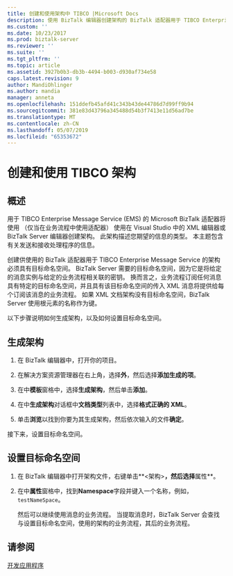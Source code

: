 ```yaml
---
title: 创建和使用架构中 TIBCO |Microsoft Docs
description: 使用 BizTalk 编辑器创建架构的 BizTalk 适配器用于 TIBCO Enterprise Message Service，并为 BizTalk Server 在架构中设置的目标命名空间
ms.custom: ''
ms.date: 10/23/2017
ms.prod: biztalk-server
ms.reviewer: ''
ms.suite: ''
ms.tgt_pltfrm: ''
ms.topic: article
ms.assetid: 3927b0b3-db3b-4494-b003-d930af734e58
caps.latest.revision: 9
author: MandiOhlinger
ms.author: mandia
manager: anneta
ms.openlocfilehash: 151ddefb45afd41c343b43de44786d7d99ff9b94
ms.sourcegitcommit: 381e83d43796a345488d54b3f7413e11d56ad7be
ms.translationtype: MT
ms.contentlocale: zh-CN
ms.lasthandoff: 05/07/2019
ms.locfileid: "65353672"
---
```

# <a name="create-and-use-tibco-schemas"></a>创建和使用 TIBCO 架构

## <a name="overview"></a>概述
用于 TIBCO Enterprise Message Service (EMS) 的 Microsoft BizTalk 适配器将使用 （仅当在业务流程中使用适配器） 使用在 Visual Studio 中的 XML 编辑器或 BizTalk Server 编辑器创建架构。 此架构描述您期望的信息的类型。 本主题包含有关发送和接收处理程序的信息。  
  
创建供使用的 BizTalk 适配器用于 TIBCO Enterprise Message Service 的架构必须具有目标命名空间。 BizTalk Server 需要的目标命名空间，因为它是将给定的消息实例与给定的业务流程相关联的密钥。 换而言之，业务流程订阅任何消息具有特定的目标命名空间，并且具有该目标命名空间的传入 XML 消息将提供给每个订阅该消息的业务流程。 如果 XML 文档架构没有目标命名空间，BizTalk Server 使用根元素的名称作为键。  

以下步骤说明如何生成架构，以及如何设置目标命名空间。  
  
## <a name="generate-a-schema"></a>生成架构    
 
1.  在 BizTalk 编辑器中，打开你的项目。  
  
2.  在解决方案资源管理器在右上角，选择**外**，然后选择**添加生成的项**。  
  
3.  在中**模板**窗格中，选择**生成架构**，然后单击**添加**。  
  
4.  在中**生成架构**对话框中**文档类型**列表中，选择**格式正确的 XML**。  
  
5.  单击**浏览**以找到你要为其生成架构，然后依次输入的文件**确定**。  
  
接下来，设置目标命名空间。  
  
## <a name="set-the-target-namespace"></a>设置目标命名空间  
  
1. 在 BizTalk 编辑器中打开架构文件，右键单击**\<架构\>**，然后选择**属性**。  
  
2. 在中**属性**窗格中，找到**Namespace**字段并键入一个名称，例如， `testNameSpace`。  
  
   然后可以继续使用消息的业务流程。 当提取消息时，BizTalk Server 会查找与设置目标命名空间，使用的架构的业务流程，其后的业务流程。  
  
## <a name="see-also"></a>请参阅  
 [开发应用程序](../core/developing-applications5.md)